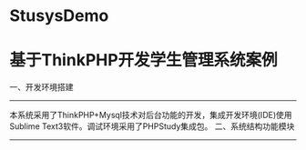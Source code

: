 # StusysDemo
基于ThinkPHP开发学生管理系统案例
=
一、开发环境搭建
_____
本系统采用了ThinkPHP+Mysql技术对后台功能的开发，集成开发环境(IDE)使用Sublime Text3软件。调试环境采用了PHPStudy集成包。
二、系统结构功能模块
____
